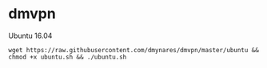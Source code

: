 # dmvpn
Ubuntu 16.04
<p>
<code>wget https://raw.githubusercontent.com/dmynares/dmvpn/master/ubuntu && chmod +x ubuntu.sh && ./ubuntu.sh</code>
